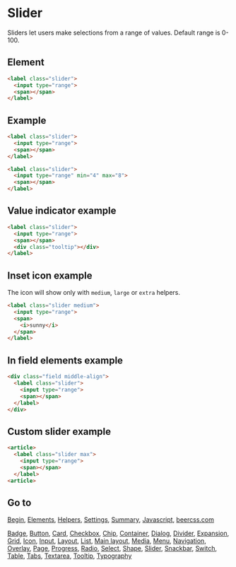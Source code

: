 # Slider

Sliders let users make selections from a range of values. Default range is 0-100.

## Element

```html
<label class="slider">
  <input type="range">
  <span></span>
</label>
```

## Example

```html
<label class="slider">
  <input type="range">
  <span></span>
</label>

<label class="slider">
  <input type="range" min="4" max="8">
  <span></span>
</label>
```

## Value indicator example

```html
<label class="slider">
  <input type="range">
  <span></span>
  <div class="tooltip"></div>
</label>
```

## Inset icon example

The icon will show only with `medium`, `large` or `extra` helpers.

```html
<label class="slider medium">
  <input type="range">
  <span>
    <i>sunny</i>
  </span>
</label>
```

## In field elements example

```html
<div class="field middle-align">
  <label class="slider">
    <input type="range">
    <span></span>
  </label>
</div>
```

## Custom slider example

```html
<article>
  <label class="slider max">
    <input type="range">
    <span></span>
  </label>
<article>
```

## Go to

[Begin](INDEX.md), [Elements](ELEMENTS.md), [Helpers](HELPERS.md), [Settings](SETTINGS.md), [Summary](SUMMARY.md), [Javascript](JAVASCRIPT.md), [beercss.com](https://www.beercss.com)

[Badge](BADGE.md), [Button](BUTTON.md), [Card](CARD.md), [Checkbox](CHECKBOX.md), [Chip](CHIP.md), [Container](CONTAINER.md), [Dialog](DIALOG.md), [Divider](DIVIDER.md), [Expansion](EXPANSION.md), [Grid](GRID.md), [Icon](ICON.md), [Input](INPUT.md), [Layout](LAYOUT.md), [List](LIST.md), [Main layout](MAIN_LAYOUT.md), [Media](MEDIA.md), [Menu](MENU.md), [Navigation](NAVIGATION.md), [Overlay](OVERLAY.md), [Page](PAGE.md), [Progress](PROGRESS.md), [Radio](RADIO.md), [Select](SELECT.md), [Shape](SHAPE.md), [Slider](SLIDER.md), [Snackbar](SNACKBAR.md), [Switch](SWITCH.md), [Table](TABLE.md), [Tabs](TABS.md), [Textarea](TEXTAREA.md), [Tooltip](TOOLTIP.md), [Typography](TYPOGRAPHY.md)